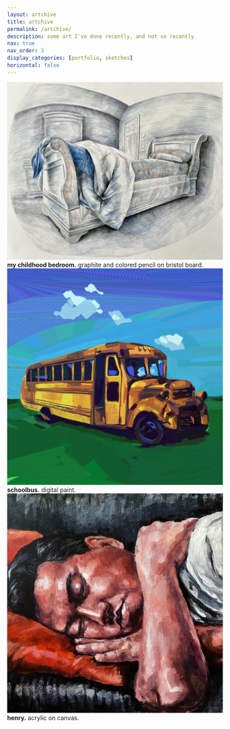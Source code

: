 ```yaml
---
layout: artchive
title: artchive
permalink: /artchive/
description: some art I've done recently, and not so recently
nav: true
nav_order: 3
display_categories: [portfolio, sketches]
horizontal: false
---
```


<div class="responsive">
  <div class="gallery">
    <a target="_blank" href="../assets/img/art/bed.jpg">
      <img src="../assets/img/art/bed.jpg" alt="my childhood bedroom">
    </a>
    <div class="desc"><b>my childhood bedroom.</b> graphite and colored pencil on bristol board.</div>
  </div>
</div>

<div class="responsive">
  <div class="gallery">
    <a target="_blank" href="../assets/img/art/bus.png">
      <img src="../assets/img/art/bus.png" alt="Forest">
    </a>
    <div class="desc"><b>schoolbus.</b> digital paint.</div>
  </div>
</div>

<div class="responsive">
  <div class="gallery">
    <a target="_blank" href="../assets/img/art/AFTERNOON_SLUMBER.jpg">
      <img src="../assets/img/art/AFTERNOON_SLUMBER.jpg" alt="Northern Lights">
    </a>
    <div class="desc"><b>henry.</b> acrylic on canvas.</div>
  </div>
</div>

<!-- <div class="responsive">
  <div class="gallery">
    <a target="_blank" href="img_mountains.jpg">
      <img src="img_mountains.jpg" alt="Mountains">
    </a>
    <div class="desc">Add a description of the image here</div>
  </div>
</div> -->

<div class="clearfix"></div> 
